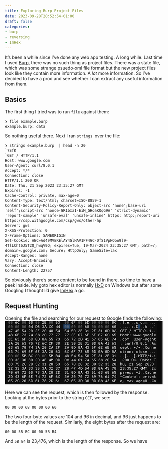 ```yaml
---
title: Exploring Burp Project Files
date: 2023-09-28T20:52:54+01:00
draft: false
categories:
- burp
- reversing
- ImHex
---
```

It’s been a while since I’ve done any web app testing. A long while. Last time I used [Burp](https://portswigger.net/burp/pro), there was no such thing as project files. There was a state file, which was some strange psuedo-xml file format but the new project files look like they contain more information. A _lot_ more information. So I’ve decided to have a prod and see whether I can extract any useful information from them.

## Basics
The first thing I tried was to run `file` against them:
```
❯ file example.burp
example.burp: data
```
So nothing useful there. Next I ran `strings `over the file:
```http
❯ strings example.burp  | head -n 20
`7SfK
`GET / HTTP/1.1
Host: www.google.com
User-Agent: curl/8.0.1
Accept: */*
Connection: close
HTTP/1.1 200 OK
Date: Thu, 21 Sep 2023 23:35:27 GMT
Expires: -1
Cache-Control: private, max-age=0
Content-Type: text/html; charset=ISO-8859-1
Content-Security-Policy-Report-Only: object-src 'none';base-uri 'self';script-src 'nonce-GR1bIaI-EiM_GHoaKQqG9A' 'strict-dynamic' 'report-sample' 'unsafe-eval' 'unsafe-inline' https: http:;report-uri https://csp.withgoogle.com/csp/gws/other-hp
Server: gws
X-XSS-Protection: 0
X-Frame-Options: SAMEORIGIN
Set-Cookie: AEC=Ad49MVERElAY4GlHAV1PF4GC-DfS1VpHQoo9l9-4TlLCht6J5T2Q_hwqV9Q; expires=Tue, 19-Mar-2024 23:35:27 GMT; path=/; domain=.google.com; Secure; HttpOnly; SameSite=lax
Accept-Ranges: none
Vary: Accept-Encoding
Connection: close
Content-Length: 22757
```
So obviously there’s some content to be found in there, so time to have a peek inside. My goto hex editor is normally [HxD](https://mh-nexus.de/en/hxd/#features) on Windows but after some Googling I thought I’d give [ImHex](https://imhex.werwolv.net) a go.

## Request Hunting
Opening the file and searching for our request to Google finds the following:
![image](.attachments/c097ab5662532f7d6796d2bcdc6d7b8e77ddd2b0.png)

Here we can see the request, which is then followed by the response. Looking at the bytes prior to the string `GET`, we see:
```
00 00 00 68 00 00 00 60
```
The two four-byte values are 104 and 96 in decimal, and 96 just happens to be the length of the request. Similarly, the eight bytes after the request are:
```
00 00 5B BC 00 00 5B B4
```
And `5B B4` is 23,476, which is the length of the response. So we have 